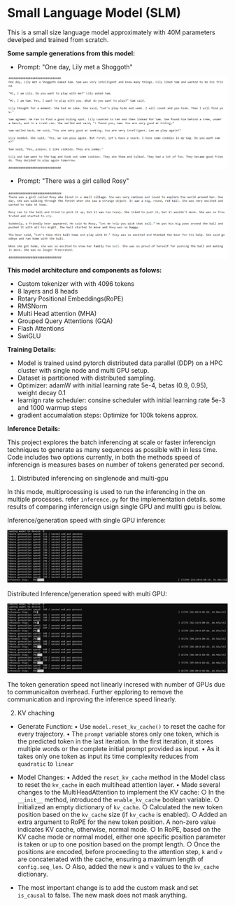 # Small Language Model (SLM)

This is a small size language model approximately with 40M parameters develped and trained from scratch.

**Some sample generations from this model:**
- Prompt: "One day, Lily met a Shoggoth"

![Lilly met](generated_texts/Oneday_lilly_met.png)

- Prompt: "There was a girl called Rosy"

![there was a girl called rosy](generated_texts/there_was_girl_called_rosy.png)

**This model architecture and components as folows:**
- Custom tokenizer with with 4096 tokens
- 8 layers and 8 heads
- Rotary Positional Embeddings(RoPE)
- RMSNorm
- Multi Head attention (MHA)
- Grouped Query Attentions (GQA)
- Flash Attentions
- SwiGLU

**Training Details:**

- Model is trained usind pytorch distributed data parallel (DDP) on a HPC cluster with single node and multi GPU setup. 
- Dataset is partitioned with distributed sampling.
- Optimizer: adamW with initial learning rate 5e-4, betas (0.9, 0.95), weight decay 0.1
- learnign rate scheduler: consine scheduler with initial learning rate 5e-3 and 1000 warmup steps
- gradient accumalation steps: Optimize for 100k tokens approx. 

**Inference Details:**

This project explores the batch inferencing at scale or faster inferencign techniques to generate as many sequences as possible with in less time.
Code includes two options currently, in both the methods speed of inferencign is measures bases on number of tokens generated per second.

1) Distributed inferencing on singlenode and multi-gpu

In this mode, multiprocessing is used to run the inferencing in the on multiple processes. refer `inference.py` for the implementation details. 
some results of comparing inferencign usign single GPU and mullti gpu is below.

Inference/generation speed with single GPU inference:

![standalone inference](generated_texts/inference_speed_1gpu.png)

Distributed Inference/generation speed with multi GPU:

![distributed inference](generated_texts/inference_speed_distributed.png)

The token generation speed not linearly incresed with number of GPUs due to communicaiton overhead. Further epploring to remove the communication and inproving the inference speed linearly.

2) KV chaching

- Generate Function:
    • Use `model.reset_kv_cache()` to reset the cache for every trajectory.
    • The `prompt` variable stores only one token, which is the predicted token in the last iteration. In the first iteration, it stores multiple words or the complete initial prompt provided as input.
    • As it takes only one token as input its time complexity reduces from `quadratic` to `linear`

- Model Changes:
    • Added the `reset_kv_cache` method in the Model class to reset the `kv_cache` in each multihead attention layer.
    • Made several changes to the MultiHeadAttention to implement the KV cache:
        ○ In the `__init__` method, introduced the `enable_kv_cache` boolean variable.
        ○ Initialized an empty dictionary of `kv_cache`.
        ○ Calculated the new token position based on the `kv_cache` size (if `kv_cache` is enabled).
        ○ Added an extra argument to RoPE for the new token position. A non-zero value indicates KV cache, otherwise, normal mode.
        ○ In RoPE, based on the KV cache mode or normal model, either one specific position parameter is taken or up to one position based on the prompt length.
        ○ Once the positions are encoded, before proceeding to the attention step, `k` and `v` are concatenated with the cache, ensuring a maximum length of `config.seq_len`.
        ○ Also, added the new `k` and `v` values to the `kv_cache` dictionary.
- The most important change is to add the custom mask and set `is_causal` to false. The new mask does not mask anything.

